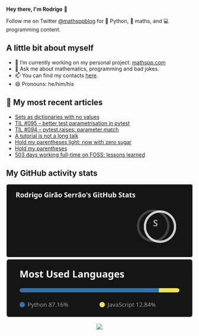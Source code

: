 **Hey there, I'm Rodrigo** 👋

Follow me on Twitter [@mathsppblog][twitter] for 🐍 Python, 🧠 maths, and 💻 programming content.


## A little bit about myself

- 🔭 I’m currently working on my personal project: [mathspp.com](https://mathspp.com)
- 💬 Ask me about mathematics, programming and bad jokes.
- 📫 You can find my contacts [here](https://mathspp.com/about#contacts).
- 😄 Pronouns: he/him/his


## 📖 My most recent articles

<!-- BLOG-POST-LIST:START -->
- [Sets as dictionaries with no values](https://mathspp.com/blog/sets-as-dictionaries-with-no-values)
- [TIL #095 – better test parametrisation in pytest](https://mathspp.com/blog/til/better-test-parametrisation-in-pytest)
- [TIL #094 – pytest.raises: parameter match](https://mathspp.com/blog/til/pytest.raises-parameter-match)
- [A tutorial is not a long talk](https://mathspp.com/blog/a-tutorial-is-not-a-long-talk)
- [Hold my parentheses light: now with zero sugar](https://mathspp.com/blog/hold-my-parentheses-light-now-with-zero-sugar)
- [Hold my parentheses](https://mathspp.com/blog/hold-my-parentheses)
- [503 days working full-time on FOSS: lessons learned](https://mathspp.com/blog/503-days-working-full-time-on-foss-lessons-learned)
<!-- BLOG-POST-LIST:END -->


##  My GitHub activity stats

<!-- Thanks to ofek! -->

<img src="general_stats.svg" alt="GitHub Statistics" loading="lazy">

<img src="language_stats.svg" alt="Top Languages" loading="lazy">

<p align='center'><img src='https://visitor-badge.laobi.icu/badge?page_id=RodrigoGiraoSerrao'></p>

[twitter]: https://twitter.com/mathsppblog
